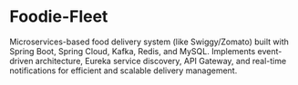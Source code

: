 # Foodie-Fleet
Microservices-based food delivery system (like Swiggy/Zomato) built with Spring Boot, Spring Cloud, Kafka, Redis, and MySQL. Implements event-driven architecture, Eureka service discovery, API Gateway, and real-time notifications for efficient and scalable delivery management.

